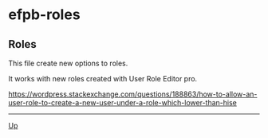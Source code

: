 # efpb-roles

## Roles

This file create new options to roles.

It works with new roles created with User Role Editor pro.

https://wordpress.stackexchange.com/questions/188863/how-to-allow-an-user-role-to-create-a-new-user-under-a-role-which-lower-than-hise


---
[Up](/README.md)
